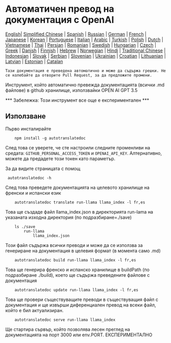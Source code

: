 
# Автоматичен превод на документация с OpenAI

[English](./README.md)| [Simplified Chinese](./README_zh-Hans.md) | [Spanish](./README_es.md) | [Russian](./README_ru.md) | [German](./README_de.md) | [French](./README_fr.md) | [Japanese](./README_ja.md) | [Korean](./README_ko.md) | [Portuguese](./README_pt.md) | [Italian](./README_it.md) | [Arabic](./README_ar.md) | [Turkish](./README_tr.md) | [Polish](./README_pl.md) | [Dutch](./README_nl.md) | [Vietnamese](./README_vi.md) | [Thai](./README_th.md) | [Persian](./README_fa.md) | [Romanian](./README_ro.md) | [Swedish](./README_sv.md) | [Hungarian](./README_hu.md) | [Czech](./README_cs.md) | [Greek](./README_el.md) | [Danish](./README_da.md) | [Finnish](./README_fi.md) | [Hebrew](./README_he.md) | [Norwegian](./README_no.md) | [Hindi](./README_hi.md) | [Traditional Chinese](./README_zh_tw.md) | [Indonesian](./README_in.md) | [Slovak](./README_sl.md) | [Serbian](./README_se.md) | [Slovenian](./README_sk.md) | [Ukrainian](./README_uk.md) | [Croatian](./README_hr.md) | [Lithuanian](./README_lt.md) | [Latvian](./README_lv.md) | [Estonian](./README_et.md) | [Catalan](./README_cat.md) 

```Тази документация е преведена автоматично и може да съдържа грешки. Не се колебайте да отворите Pull Request, за да предложите промени.```


Инструмент, който автоматично превежда документацията (всички .md файлове) в github хранилище, използвайки OPEN AI GPT 3.5

*** Забележка: Този инструмент все още е експериментален ***


## Използване

Първо инсталирайте

```
    npm install -g autotranslatedoc
```

След това се уверете, че сте настроили следните променливи на средата: ```GITHUB_PERSONAL_ACCESS_TOKEN``` и ```OPENAI_API_KEY```. Алтернативно, можете да предадете този токен като параметър.

За да видите страницата с помощ
```
 autotranslatedoc -h
```

След това преведете документацията на целевото хранилище на френски и испански език
```
    autotranslatedoc translate run-llama llama_index -l fr,es
```

Това ще създаде файл llama_index.json в директорията run-lama на указаната изходна директория (по подразбиране=./save)

```
    ls ./save
        run-llama
            llama_index.json 
```

Този файл съдържа всички преводи и може да се използва за генериране на документация в целевия формат (в момента само .md)

```
    autotranslatedoc build run-llama llama_index -l fr,es
```

Това ще генерира френско и испанско хранилище в buildPath (по подразбиране ./build), което ще съдържа преведените файлове с документация

```
    autotranslatedoc update run-llama llama_index -l fr,es
```

Това ще провери съществуващите преводи в съществуващия файл с документация и ще извърши диференциален превод на всеки файл, който е бил актуализиран.

```
    autotranslatedoc serve run-llama llama_index
```

Ще стартира сървър, който позволява лесен преглед на документацията на порт 3000 или env.PORT. ЕКСПЕРИМЕНТАЛНО
